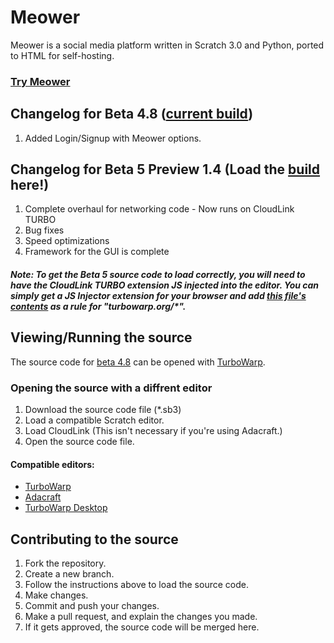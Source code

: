 # Meower
Meower is a social media platform written in Scratch 3.0 and Python, ported to HTML for self-hosting.

### [Try Meower](https://app.meower.org)

## Changelog for Beta 4.8 ([current build](https://app.meower.org))
1. Added Login/Signup with Meower options.

## Changelog for Beta 5 Preview 1.4 (Load the [build](https://turbowarp.org/editor?clones=Infinity&offscreen&limitless&hqpen&fps=250&size=640x360&turbo) here!)
1. Complete overhaul for networking code - Now runs on CloudLink TURBO
2. Bug fixes
3. Speed optimizations
4. Framework for the GUI is complete
##### Note: To get the Beta 5 source code to load correctly, you will need to have the CloudLink TURBO extension JS injected into the editor. You can simply get a JS Injector extension for your browser and add [this file's contents](https://raw.githubusercontent.com/MikeDev101/cloudlink/master/B3-0.js) as a rule for "turbowarp.org/*".

## Viewing/Running the source
The source code for [beta 4.8](https://github.com/meower-media-co/Meower-Vanilla/blob/main/Meower%20Beta%20Test%204.8.sb3) can be opened with [TurboWarp](https://turbowarp.org/editor?extension=https://mikedev101.github.io/cloudlink/B3-0.js).

### Opening the source with a diffrent editor
1. Download the source code file (*.sb3)
2. Load a compatible Scratch editor.
4. Load CloudLink (This isn't necessary if you're using Adacraft.)
5. Open the source code file.

#### Compatible editors:
* [TurboWarp](https://turbowarp.org/editor?extension=https://mikedev101.github.io/cloudlink/B3-0.js)
* [Adacraft](https://adacraft.org/studio?size=480x360)
* [TurboWarp Desktop](https://desktop.turbowarp.org)

## Contributing to the source
1. Fork the repository.
2. Create a new branch.
3. Follow the instructions above to load the source code.
4. Make changes.
5. Commit and push your changes.
6. Make a pull request, and explain the changes you made.
7. If it gets approved, the source code will be merged here.
